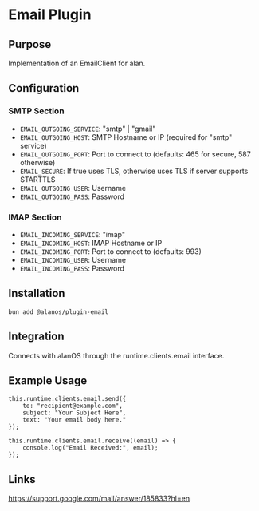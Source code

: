 # Email Plugin

## Purpose

Implementation of an EmailClient for alan.

## Configuration

### SMTP Section

- `EMAIL_OUTGOING_SERVICE`: "smtp" | "gmail"
- `EMAIL_OUTGOING_HOST`: SMTP Hostname or IP (required for "smtp" service)
- `EMAIL_OUTGOING_PORT`: Port to connect to (defaults: 465 for secure, 587 otherwise)
- `EMAIL_SECURE`: If true uses TLS, otherwise uses TLS if server supports STARTTLS
- `EMAIL_OUTGOING_USER`: Username
- `EMAIL_OUTGOING_PASS`: Password

### IMAP Section

- `EMAIL_INCOMING_SERVICE`: "imap"
- `EMAIL_INCOMING_HOST`: IMAP Hostname or IP
- `EMAIL_INCOMING_PORT`: Port to connect to (defaults: 993)
- `EMAIL_INCOMING_USER`: Username
- `EMAIL_INCOMING_PASS`: Password

## Installation

```
bun add @alanos/plugin-email
```

## Integration

Connects with alanOS through the runtime.clients.email interface.

## Example Usage

```
this.runtime.clients.email.send({
    to: "recipient@example.com",
    subject: "Your Subject Here",
    text: "Your email body here."
});

this.runtime.clients.email.receive((email) => {
    console.log("Email Received:", email);
});
```

## Links

https://support.google.com/mail/answer/185833?hl=en
